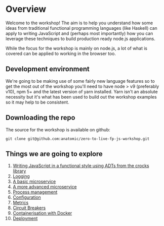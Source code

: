 # Overview

Welcome to the workshop! The aim is to help you understand how some ideas from traditional functional programming languages (like Haskell) can apply to writing JavaScript and (perhaps most importantly) how you can leverage these techniques to build production ready node.js applications.

While the focus for the workshop is mainly on node.js, a lot of what is covered can be applied to working in the browser too.

## Development environment

We're going to be making use of some fairly new language features so to get the most out of the workshop you'll need to have node > v9 (preferably v10), npm 5+ and the latest version of yarn installed. Yarn isn't an absolute necessity but it's what has been used to build out the workshop examples so it may help to be consistent.

## Downloading the repo

The source for the workshop is available on github:

`git clone git@github.com:anatomic/zero-to-live-fp-js-workshop.git`

## Things we are going to explore

1. [Writing JavaScript in a functional style using ADTs from the crocks library](./workshop/fp-js.md)
1. [Logging](./workshop/logging.md)
1. [A basic microservice](./workshop/design-patterns.md)
1. [A more advanced microservice]()
1. [Process management](./workshop/process-management.md)
1. [Configuration](./workshop/configuration.md)
1. [Metrics](./workshop/metrics.md)
1. [Circuit Breakers](./workshop/circuit-breaker.md)
1. [Containerisation with Docker](./workshop/docker.md)
1. [Deployment](./workshop/deployment.md)